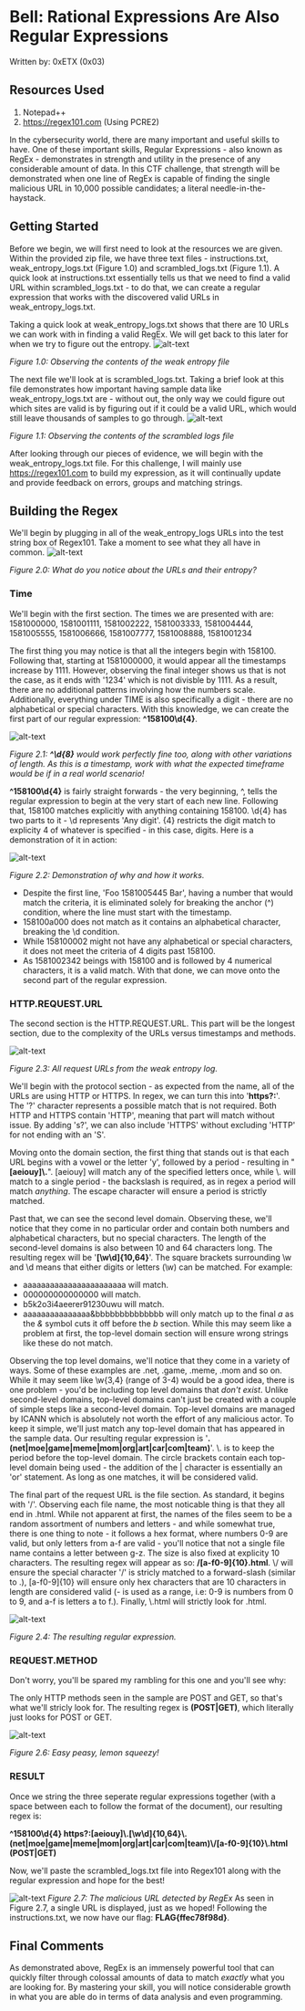 # Bell: Rational Expressions Are Also Regular Expressions
Written by: 0xETX (0x03)

## Resources Used
1. Notepad++
2. https://regex101.com (Using PCRE2)

In the cybersecurity world, there are many important and useful skills to have. One of these important skills, Regular Expressions - also known as RegEx - demonstrates in strength and utility in the presence of any considerable amount of data. In this CTF challenge, that strength will be demonstrated when one line of RegEx is capable of finding the single malicious URL in 10,000 possible candidates; a literal needle-in-the-haystack.

## Getting Started
Before we begin, we will first need to look at the resources we are given. Within the provided zip file, we have three text files - instructions.txt, weak_entropy_logs.txt (Figure 1.0) and scrambled_logs.txt (Figure 1.1). A quick look at instructions.txt essentially tells us that we need to find a valid URL within scrambled_logs.txt - to do that, we can create a regular expression that works with the discovered valid URLs in weak_entropy_logs.txt.

Taking a quick look at weak_entropy_logs.txt shows that there are 10 URLs we can work with in finding a valid RegEx. We will get back to this later for when we try to figure out the entropy.
![alt-text](https://github.com/0xETX/ISSessions-2021-CTF/blob/main/RationalExpressions/Images/weakentropy.PNG "weak_entropy_logs.txt")

*Figure 1.0: Observing the contents of the weak entropy file*

The next file we'll look at is scrambled_logs.txt. Taking a brief look at this file demonstrates how important having sample data like weak_entropy_logs.txt are - without out, the only way we could figure out which sites are valid is by figuring out if it could be a valid URL, which would still leave thousands of samples to go through.
![alt-text](https://github.com/0xETX/ISSessions-2021-CTF/blob/main/RationalExpressions/Images/scrambledlogs.PNG "scrambled_logs.txt")

*Figure 1.1: Observing the contents of the scrambled logs file*

After looking through our pieces of evidence, we will begin with the weak_entropy_logs.txt file. For this challenge, I will mainly use https://regex101.com to build my expression, as it will continually update and provide feedback on errors, groups and matching strings.

## Building the Regex
We'll begin by plugging in all of the weak_entropy_logs URLs into the test string box of Regex101. Take a moment to see what they all have in common.
![alt-text](https://github.com/0xETX/ISSessions-2021-CTF/blob/main/RationalExpressions/Images/regex101.PNG "🤔")

*Figure 2.0: What do you notice about the URLs and their entropy?*

### Time
We'll begin with the first section. The times we are presented with are:
1581000000, 1581001111, 1581002222, 1581003333, 1581004444, 1581005555, 1581006666, 1581007777, 1581008888, 1581001234

The first thing you may notice is that all the integers begin with 158100. Following that, starting at 1581000000, it would appear all the timestamps increase by 1111. However, observing the final integer shows us that is not the case, as it ends with '1234' which is not divisble by 1111. As a result, there are no additional patterns involving how the numbers scale. Additionally, everything under TIME is also specifically a digit - there are no alphabetical or special characters. With this knowledge, we can create the first part of our regular expression: **^158100\d{4}**.

![alt-text](https://github.com/0xETX/ISSessions-2021-CTF/blob/main/RationalExpressions/Images/1581.PNG "The first part of the regular expression.")

*Figure 2.1: **^\d{8}** would work perfectly fine too, along with other variations of length. As this is a timestamp, work with what the expected timeframe would be if in a real world scenario!*

**^158100\d{4}** is fairly straight forwards - the very beginning, ^, tells the regular expression to begin at the very start of each new line. Following that, 158100 matches explicitly with anything containing 158100. \d{4} has two parts to it - \d represents 'Any digit'. {4} restricts the digit match to explicity 4 of whatever is specified - in this case, digits. Here is a demonstration of it in action:

![alt-text](https://github.com/0xETX/ISSessions-2021-CTF/blob/main/RationalExpressions/Images/regexpart1.PNG "Testing part 1")

*Figure 2.2: Demonstration of why and how it works.*

  * Despite the first line, 'Foo 1581005445 Bar', having a number that would match the criteria, it is eliminated solely for breaking the anchor (^) condition, where the line must start with the timestamp.
  * 158100a000 does not match as it contains an alphabetical character, breaking the \d condition.
  * While 158100002 might not have any alphabetical or special characters, it does not meet the criteria of 4 digits past 158100.
  * As 1581002342 beings with 158100 and is followed by 4 numerical characters, it is a valid match.
With that done, we can move onto the second part of the regular expression.

### HTTP.REQUEST.URL
The second section is the HTTP.REQUEST.URL. This part will be the longest section, due to the complexity of the URLs versus timestamps and methods.

![alt-text](https://github.com/0xETX/ISSessions-2021-CTF/blob/main/RationalExpressions/Images/httpreq.PNG "Request URLS")

*Figure 2.3: All request URLs from the weak entropy log.*

We'll begin with the protocol section - as expected from the name, all of the URLs are using HTTP or HTTPS. In regex, we can turn this into '**https?:**'. The '?' character represents a possible match that is not required. Both HTTP and HTTPS contain 'HTTP', meaning that part will match without issue. By adding 's?', we can also include 'HTTPS' without excluding 'HTTP' for not ending with an 'S'.

Moving onto the domain section, the first thing that stands out is that each URL begins with a vowel or the letter 'y', followed by a period - resulting in "**[aeiouy]\\.**". \[aeiouy] will match any of the specified letters once, while \\. will match to a single period - the backslash is required, as in regex a period will match *anything*. The escape character will ensure a period is strictly matched.

Past that, we can see the second level domain. Observing these, we'll notice that they come in no particular order and contain both numbers and alphabetical characters, but no special characters. The length of the second-level domains is also between 10 and 64 characters long. The resulting regex will be '**[\w\d]\{10,64}**'. The square brackets surrounding \w and \d means that either digits or letters (\w) can be matched. For example:
  * aaaaaaaaaaaaaaaaaaaaaaa will match.
  * 000000000000000 will match.
  * b5k2o3i4aeerer91230uwu will match.
  * aaaaaaaaaaaaaaa&bbbbbbbbbbbbbb will only match up to the final *a* as the *&* symbol cuts it off before the *b* section. While this may seem like a problem at first, the top-level domain section will ensure wrong strings like these do not match.

Observing the top level domains, we'll notice that they come in a variety of ways. Some of these examples are .net, .game, .meme, .mom and so on. While it may seem like \w{3,4} (range of 3-4) would be a good idea, there is one problem - you'd be including top level domains that *don't exist*. Unlike second-level domains, top-level domains can't just be created with a couple of simple steps like a second-level domain. Top-level domains are managed by ICANN which is absolutely not worth the effort of any malicious actor. To keep it simple, we'll just match any top-level domain that has appeared in the sample data. Our resulting regular expression is '**\.(net|moe|game|meme|mom|org|art|car|com|team)**'. \\. is to keep the period before the top-level domain. The circle brackets contain each top-level domain being used - the addition of the | character is essentially an 'or' statement. As long as one matches, it will be considered valid.

The final part of the request URL is the file section. As standard, it begins with '/'. Observing each file name, the most noticable thing is that they all end in .html. While not apparent at first, the names of the files seem to be a random assortment of numbers and letters - and while somewhat true, there is one thing to note - it follows a hex format, where numbers 0-9 are valid, but only letters from a-f are valid - you'll notice that not a single file name contains a letter between g-z. The size is also fixed at explicity 10 characters. The resulting regex will appear as so: **\/[a-f0-9]{10}\.html**.
\\/ will ensure the special character '/' is stricly matched to a forward-slash (similar to .), \[a-f0-9]{10} will ensure only hex characters that are 10 characters in length are considered valid (- is used as a range, i.e: 0-9 is numbers from 0 to 9, and a-f is letters a to f.). Finally, \\.html will strictly look for .html.

![alt-text](https://github.com/0xETX/ISSessions-2021-CTF/blob/main/RationalExpressions/Images/validrequest.PNG "Matching the proper URLs")

*Figure 2.4: The resulting regular expression.*

### REQUEST.METHOD
Don't worry, you'll be spared my rambling for this one and you'll see why:

The only HTTP methods seen in the sample are POST and GET, so that's what we'll stricly look for. The resulting regex is **(POST|GET)**, which literally just looks for POST or GET.

![alt-text](https://github.com/0xETX/ISSessions-2021-CTF/blob/main/RationalExpressions/Images/brainblast.PNG "Sometimes its nice to enjoy the simpler things in life.")

*Figure 2.6: Easy peasy, lemon squeezy!*

### RESULT
Once we string the three seperate regular expressions together (with a space between each to follow the format of the document), our resulting regex is: 

**^158100\d{4} https?:[aeiouy]\\.[\w\d]{10,64}\\.(net|moe|game|meme|mom|org|art|car|com|team)\\/[a-f0-9]{10}\\.html (POST|GET)**

Now, we'll paste the scrambled_logs.txt file into Regex101 along with the regular expression and hope for the best!

![alt-text](https://github.com/0xETX/ISSessions-2021-CTF/blob/main/RationalExpressions/Images/woo.PNG "The correct URL is revealed!")
*Figure 2.7: The malicious URL detected by RegEx*
As seen in Figure 2.7, a single URL is displayed, just as we hoped! Following the instructions.txt, we now have our flag: **FLAG{ffec78f98d}**.

## Final Comments
As demonstrated above, RegEx is an immensely powerful tool that can quickly filter through colossal amounts of data to match *exactly* what you are looking for. By mastering your skill, you will notice considerable growth in what you are able do in terms of data analysis and even programming.
